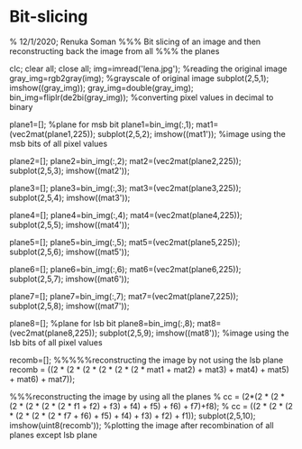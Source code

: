 # Bit-slicing
% 12/1/2020; Renuka Soman
%%% Bit slicing of an image and then reconstructing back the image from all
%%% the planes

clc; clear all; close all;
img=imread('lena.jpg');   %reading the original image
gray_img=rgb2gray(img);    %grayscale of original image
subplot(2,5,1);
imshow((gray_img));
gray_img=double(gray_img);
bin_img=fliplr(de2bi(gray_img));   %converting pixel values in decimal to binary

plane1=[];     %plane for msb bit
plane1=bin_img(:,1);
mat1=(vec2mat(plane1,225));
subplot(2,5,2);
imshow((mat1'));   %image using the msb bits of all pixel values

plane2=[];
plane2=bin_img(:,2);
mat2=(vec2mat(plane2,225));
subplot(2,5,3);
imshow((mat2'));

plane3=[];
plane3=bin_img(:,3);
mat3=(vec2mat(plane3,225));
subplot(2,5,4);
imshow((mat3'));

plane4=[];
plane4=bin_img(:,4);
mat4=(vec2mat(plane4,225));
subplot(2,5,5);
imshow((mat4'));

plane5=[];
plane5=bin_img(:,5);
mat5=(vec2mat(plane5,225));
subplot(2,5,6);
imshow((mat5'));

plane6=[];
plane6=bin_img(:,6);
mat6=(vec2mat(plane6,225));
subplot(2,5,7);
imshow((mat6'));

plane7=[];
plane7=bin_img(:,7);
mat7=(vec2mat(plane7,225));
subplot(2,5,8);
imshow((mat7'));

plane8=[];     %plane for lsb bit
plane8=bin_img(:,8);
mat8=(vec2mat(plane8,225));
subplot(2,5,9);
imshow((mat8'));     %image using the lsb bits of all pixel values

recomb=[];
%%%%%reconstructing the image by not using the lsb plane
recomb = ((2 * (2 * (2 * (2 * (2 * (2 * mat1 + mat2) + mat3) + mat4) + mat5) + mat6) + mat7));

%%%reconstructing the image by using all the planes
% cc = (2*(2 * (2 * (2 * (2 * (2 * (2 * f1 + f2) + f3) + f4) + f5) + f6) + f7)+f8);
% cc = ((2 * (2 * (2 * (2 * (2 * (2 * f7 + f6) + f5) + f4) + f3) + f2) + f1));
subplot(2,5,10);
imshow(uint8(recomb'));      %plotting the image after recombination of all planes except lsb plane

